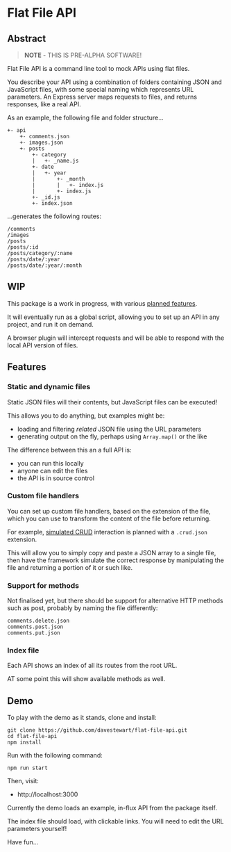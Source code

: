 # Flat File API

## Abstract

> **NOTE** - THIS IS PRE-ALPHA SOFTWARE!

Flat File API is a command line tool to mock APIs using flat files.

You describe your API using a combination of folders containing JSON and JavaScript files, with some special naming which represents URL parameters. An Express server maps requests to files, and returns responses, like a real API.

As an example, the following file and folder structure...

```
+- api
    +- comments.json
    +- images.json
    +- posts
        +- category
        |   +- _name.js
        +- date
        |   +- year
        |       +- _month
        |       |   +- index.js
        |       +- index.js
        +- _id.js
        +- index.json

```

...generates the following routes:

```
/comments
/images
/posts
/posts/:id
/posts/category/:name
/posts/date/:year
/posts/date/:year/:month
```


## WIP

This package is a work in progress, with various [planned features](issues).

It will eventually run as a global script, allowing you to set up an API in any project, and run it on demand.

A browser plugin will intercept requests and will be able to respond with the local API version of files.


## Features

### Static and dynamic files

Static JSON files will their contents, but JavaScript files can be executed!

This allows you to do anything, but examples might be:

- loading and filtering *related* JSON file using the URL parameters
- generating output on the fly, perhaps using `Array.map()` or the like

The difference between this an a full API is:

- you can run this locally
- anyone can edit the files
- the API is in source control


### Custom file handlers

You can set up custom file handlers, based on the extension of the file, which you can use to transform the content of the file before returning.

For example, [simulated CRUD](issues/7) interaction is planned with a `.crud.json` extension.
 
This will allow you to simply copy and paste a JSON array to a single file, then have the framework simulate the correct response by manipulating the file and returning a portion of it or such like.

### Support for methods

Not finalised yet, but there should be support for alternative HTTP methods such as post, probably by naming the file differently:

```
comments.delete.json
comments.post.json
comments.put.json
```

### Index file

Each API shows an index of all its routes from the root URL.

AT some point this will show available methods as well.

## Demo

To play with the demo as it stands, clone and install:

```
git clone https://github.com/davestewart/flat-file-api.git
cd flat-file-api
npm install
```

Run with the following command:

```
npm run start
```

Then, visit:

- http://localhost:3000

Currently the demo loads an example, in-flux API from the package itself.

The index file should load, with clickable links. You will need to edit the URL parameters yourself!

Have fun...
